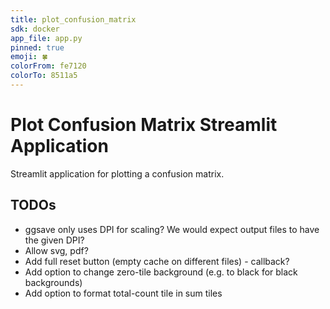 ```yaml
---
title: plot_confusion_matrix
sdk: docker
app_file: app.py
pinned: true
emoji: 🍀
colorFrom: fe7120
colorTo: 8511a5
---
```


# Plot Confusion Matrix Streamlit Application

Streamlit application for plotting a confusion matrix.


## TODOs
- ggsave only uses DPI for scaling? We would expect output files to have the given DPI?
- Allow svg, pdf?
- Add full reset button (empty cache on different files) - callback?
- Add option to change zero-tile background (e.g. to black for black backgrounds)
- Add option to format total-count tile in sum tiles
